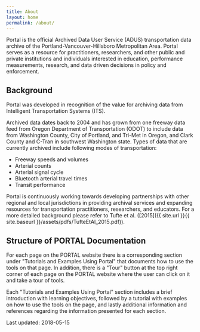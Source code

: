 ```yaml
---
title: About
layout: home
permalink: /about/
---
```

Portal is the official Archived Data User Service (ADUS) transportation data archive of the Portland-Vancouver-Hillsboro Metropolitan Area. Portal serves as a resource for practitioners, researchers, and other public and private institutions and individuals interested in education, performance measurements, research, and data driven decisions in policy and enforcement.

## Background
Portal was developed in recognition of the value for archiving data from Intelligent Transportation Systems (ITS).

Archived data dates back to 2004 and has grown from one freeway data feed from Oregon Department of Transportation (ODOT) to include data from Washington County, City of Portland, and Tri-Met in Oregon, and Clark County and C-Tran in southwest Washington state. Types of data that are currently archived include following modes of transportation:

* Freeway speeds and volumes
* Arterial counts
* Arterial signal cycle
* Bluetooth arterial travel times
* Transit performance

Portal is continuously working towards developing partnerships with other regional and local jurisdictions in providing archival services and expanding resources for transportation practitioners, researchers, and educators. For a more detailed background please refer to Tufte et al. ([2015]({{ site.url }}{{ site.baseurl }}/assets/pdfs/TufteEtAl_2015.pdf)).

## Structure of PORTAL Documentation
For each page on the PORTAL website there is a corresponding section under "Tutorials and Examples Using Portal" that documents how to use the tools on that page. In addition, there is a "Tour" button at the top right corner of each page on the PORTAL website where the user can click on it and take a tour of tools.

Each "Tutorials and Examples Using Portal" section includes a brief introduction with learning objectives, followed by a tutorial with examples on how to use the tools on the page, and lastly additional information and references regarding the information presented for each section.

Last updated: 2018-05-15
